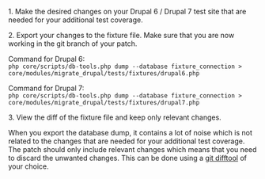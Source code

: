 1\. Make the desired changes on your Drupal 6 / Drupal 7 test site that are needed for your additional test coverage.

2\. Export your changes to the fixture file. Make sure that you are now working in the git branch of your patch.

Command for Drupal 6:  
`php core/scripts/db-tools.php dump --database fixture_connection > core/modules/migrate_drupal/tests/fixtures/drupal6.php`

Command for Drupal 7:  
`php core/scripts/db-tools.php dump --database fixture_connection > core/modules/migrate_drupal/tests/fixtures/drupal7.php`

3\. View the diff of the fixture file and keep only relevant changes.

When you export the database dump, it contains a lot of noise which is not related to the changes that are needed for your additional test coverage. The patch should only include relevant changes which means that you need to discard the unwanted changes. This can be done using a [git difftool](https://git-scm.com/docs/git-difftool) of your choice. 